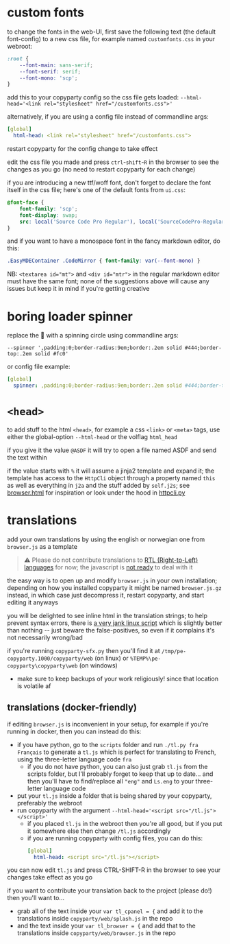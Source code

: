 # custom fonts

to change the fonts in the web-UI,  first save the following text (the default font-config) to a new css file, for example named `customfonts.css` in your webroot:

```css
:root {
	--font-main: sans-serif;
	--font-serif: serif;
	--font-mono: 'scp';
}
```

add this to your copyparty config so the css file gets loaded: `--html-head='<link rel="stylesheet" href="/customfonts.css">'`

alternatively, if you are using a config file instead of commandline args:

```yaml
[global]
  html-head: <link rel="stylesheet" href="/customfonts.css">
```

restart copyparty for the config change to take effect

edit the css file you made and press `ctrl`-`shift`-`R` in the browser to see the changes as you go (no need to restart copyparty for each change)

if you are introducing a new ttf/woff font, don't forget to declare the font itself in the css file; here's one of the default fonts from `ui.css`:

```css
@font-face {
	font-family: 'scp';
	font-display: swap;
	src: local('Source Code Pro Regular'), local('SourceCodePro-Regular'), url(deps/scp.woff2) format('woff2');
}
```

and if you want to have a monospace font in the fancy markdown editor, do this:

```css
.EasyMDEContainer .CodeMirror { font-family: var(--font-mono) }
```

NB: `<textarea id="mt">` and `<div id="mtr">` in the regular markdown editor must have the same font; none of the suggestions above will cause any issues but keep it in mind if you're getting creative


# boring loader spinner

replace the 🌲 with a spinning circle using commandline args:

`--spinner ',padding:0;border-radius:9em;border:.2em solid #444;border-top:.2em solid #fc0'`

or config file example:

```yaml
[global]
  spinner: ,padding:0;border-radius:9em;border:.2em solid #444;border-top:.2em solid #fc0
```


# `<head>`

to add stuff to the html `<head>`, for example a css `<link>` or `<meta>` tags, use either the global-option `--html-head` or the volflag `html_head`

if you give it the value `@ASDF` it will try to open a file named ASDF and send the text within

if the value starts with `%` it will assume a jinja2 template and expand it; the template has access to the `HttpCli` object through a property named `this` as well as everything in `j2a` and the stuff added by `self.j2s`; see [browser.html](https://github.com/9001/copyparty/blob/hovudstraum/copyparty/web/browser.html) for inspiration or look under the hood in [httpcli.py](https://github.com/9001/copyparty/blob/hovudstraum/copyparty/httpcli.py)


# translations

add your own translations by using the english or norwegian one from `browser.js` as a template

> ⚠ Please do not contribute translations to [RTL (Right-to-Left) languages](https://en.wikipedia.org/wiki/Right-to-left_script) for now; the javascript is [not ready](https://github.com/9001/copyparty/blob/hovudstraum/docs/rice/rtl.patch) to deal with it

the easy way is to open up and modify `browser.js` in your own installation; depending on how you installed copyparty it might be named `browser.js.gz` instead, in which case just decompress it, restart copyparty, and start editing it anyways

you will be delighted to see inline html in the translation strings; to help prevent syntax errors, there is [a very jank linux script](https://github.com/9001/copyparty/blob/hovudstraum/scripts/tlcheck.sh) which is slightly better than nothing -- just beware the false-positives, so even if it complains it's not necessarily wrong/bad

if you're running `copyparty-sfx.py` then you'll find it at `/tmp/pe-copyparty.1000/copyparty/web` (on linux) or `%TEMP%\pe-copyparty\copyparty\web` (on windows)
* make sure to keep backups of your work religiously! since that location is volatile af


## translations (docker-friendly)

if editing `browser.js` is inconvenient in your setup, for example if you're running in docker, then you can instead do this:
* if you have python, go to the `scripts` folder and run `./tl.py fra Français` to generate a `tl.js` which is perfect for translating to French, using the three-letter language code `fra`
  * if you do not have python, you can also just grab `tl.js` from the scripts folder, but I'll probably forget to keep that up to date... and then you'll have to find/replace all `"eng"` and `Ls.eng` to your three-letter language code
* put your `tl.js` inside a folder that is being shared by your copyparty, preferably the webroot
* run copyparty with the argument `--html-head='<script src="/tl.js"></script>'`
  * if you placed `tl.js` in the webroot then you're all good, but if you put it somewhere else then change `/tl.js` accordingly
  * if you are running copyparty with config files, you can do this:
    ```yaml
	[global]
	  html-head: <script src="/tl.js"></script>
	```

you can now edit `tl.js` and press CTRL-SHIFT-R in the browser to see your changes take effect as you go

if you want to contribute your translation back to the project (please do!) then you'll want to...
* grab all of the text inside your `var tl_cpanel = {` and add it to the translations inside `copyparty/web/splash.js` in the repo
* and the text inside your `var tl_browser = {` and add that to the translations inside `copyparty/web/browser.js` in the repo
